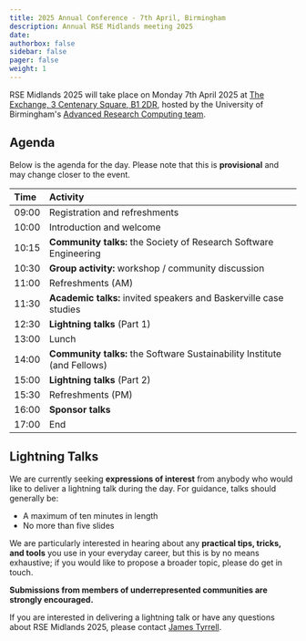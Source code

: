 ```yaml
---
title: 2025 Annual Conference - 7th April, Birmingham
description: Annual RSE Midlands meeting 2025 
date:
authorbox: false
sidebar: false
pager: false
weight: 1
---
```


RSE Midlands 2025 will take place on Monday 7th April 2025 at
[The Exchange, 3 Centenary Square, B1 2DR](https://conferences.bham.ac.uk/venues/the-exchange/),
hosted by the University of Birmingham's
[Advanced Research Computing team](https://www.birmingham.ac.uk/research/arc/team). 

## Agenda

Below is the agenda for the day. Please note that this is **provisional** and may change closer to the event.

| Time  | Activity                                                                 |
| :---- | :----------------------------------------------------------------------- |
| 09:00 | Registration and refreshments                                            |
| 10:00 | Introduction and welcome                                                 |
| 10:15 | **Community talks:** the Society of Research Software Engineering        |
| 10:30 | **Group activity:** workshop / community discussion                      |
| 11:00 | Refreshments (AM)                                                        |
| 11:30 | **Academic talks:** invited speakers and Baskerville case studies        |
| 12:30 | **Lightning talks** (Part 1)                                             |
| 13:00 | Lunch                                                                    |
| 14:00 | **Community talks:** the Software Sustainability Institute (and Fellows) |
| 15:00 | **Lightning talks** (Part 2)                                             |
| 15:30 | Refreshments (PM)                                                        |
| 16:00 | **Sponsor talks**                                                        |
| 17:00 | End                                                                      |

## Lightning Talks

We are currently seeking **expressions of interest** from anybody who would like to deliver a lightning talk during the day. For guidance, talks should generally be:

- A maximum of ten minutes in length
- No more than five slides

We are particularly interested in hearing about any **practical tips, tricks, and tools** you use in your everyday career, but this is by no means exhaustive; if you would like to propose a broader topic, please do get in touch.

**Submissions from members of underrepresented communities are strongly encouraged.**

If you are interested in delivering a lightning talk or have any questions about RSE Midlands 2025, please contact [James Tyrrell](mailto:j.m.tyrrell@bham.ac.uk).